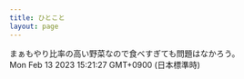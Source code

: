 ```yaml
---
title: ひとこと
layout: page
---
```

<div class="box" dt="1676269287705">
  まぁもやり比率の高い野菜なので食べすぎても問題はなかろう。
  <div class="content is-small">Mon Feb 13 2023 15:21:27 GMT+0900 (日本標準時)</div>
</div>